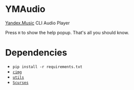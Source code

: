 # YMAudio
[Yandex.Music](https://music.yandex.ru) CLI Audio Player

Press `H` to show the help popup. That's all you should know.

# Dependencies
* `pip install -r requirements.txt`
* [`cimg`](https://github.com/egormanga/cimg)
* [`utils`](https://github.com/egormanga/utils)
* [`Scurses`](https://github.com/egormanga/Scurses)
